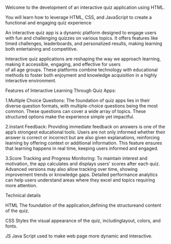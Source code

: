Welcome to the development of an interactive quiz 
application  using HTML.

You will learn how to leverage HTML, CSS, and
   JavaScript to create a functional and engaging quiz
   experience

An interactive quiz app is a dynamic platform designed to engage users with fun and challenging quizzes on various topics. 
It offers features like timed challenges, leaderboards, and personalized results, making learning both entertaining and competitive. 

Interactive quiz applications are reshaping the way we approach learning, making it accessible, engaging, and effective for users  
of all age groups. These platforms combine technology with educational methods to foster both enjoyment and knowledge acquisition 
in a highly interactive environment.

Features of Interactive Learning Through Quiz Apps:

1.Multiple Choice Questions: The foundation of quiz apps lies in their diverse question formats, with multiple-choice questions being 
the most common. These questions can cover a wide array of topics. These structured options make the experience simple yet impactful.

2.Instant Feedback: Providing immediate feedback on answers is one of the app’s strongest educational tools. Users are not only informed 
whether their answer is correct or incorrect but are also given explanations, reinforcing learning by offering context or additional
information. This feature ensures that learning happens in real time, keeping users informed and engaged.

3.Score Tracking and Progress Monitoring: To maintain interest and motivation, the app calculates and displays users' scores after each quiz.
Advanced versions may also allow tracking over time, showing improvement trends or knowledge gaps. Detailed performance analytics can help
users understand areas where they excel and topics requiring more attention.

Technical details

HTML
The foundation of the
application,defining the 
structureand content of 
the quiz.

CSS
Styles the visual
appearance of the quiz,
includinglayout, colors,
and fonts.

JS
Java Script used to make web page more dynamic and interactive.






